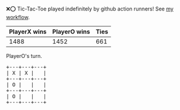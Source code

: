 :x::o: Tic-Tac-Toe played indefinitely by github action runners! See [my workflow](.github/workflows/play.yaml).

|PlayerX wins|PlayerO wins|Ties|
|-|-|-|
|1488|1452|661|

PlayerO's turn.

<pre>
+---+---+---+
| X | X |   |
+---+---+---+
| O |   |   |
+---+---+---+
| O |   |   |
+---+---+---+
</pre>